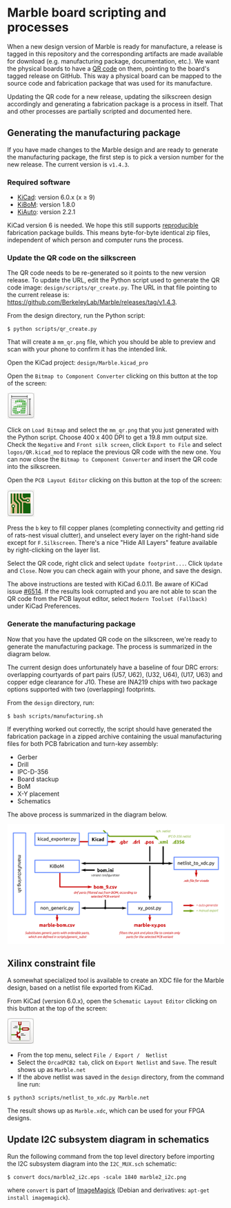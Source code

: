 # Marble board scripting and processes

When a new design version of Marble is ready for manufacture, a release is tagged in this repository and the corresponding artifacts are made available for download (e.g. manufacturing package, documentation, etc.). We want the physical boards to have a [QR code](https://en.wikipedia.org/wiki/QR_code) on them, pointing to the board's tagged release on GitHub.  This way a physical board can be mapped to the source code and fabrication package that was used for its manufacture.

Updating the QR code for a new release, updating the silkscreen design accordingly and generating a fabrication package is a process in itself. That and other processes are partially scripted and documented here.

## Generating the manufacturing package

If you have made changes to the Marble design and are ready to generate the manufacturing package, the first step is to pick a version number for the new release. The current version is `v1.4.3`.

### Required software

* [KiCad](https://www.kicad.org/): version 6.0.x (x &ge; 9)
* [KiBoM](https://github.com/SchrodingersGat/KiBoM): version 1.8.0
* [KiAuto](https://github.com/INTI-CMNB/KiAuto): version 2.2.1

KiCad version 6 is needed.
We hope this still supports [reproducible](https://reproducible-builds.org) fabrication package builds. This means byte-for-byte identical zip files, independent of which person and computer runs the process.

### Update the QR code on the silkscreen

The QR code needs to be re-generated so it points to the new version release. To update the URL, edit the Python script used to generate the QR code image: `design/scripts/qr_create.py`. The URL in that file pointing to the current release is: <https://github.com/BerkeleyLab/Marble/releases/tag/v1.4.3>.

From the design directory, run the Python script:
```console
$ python scripts/qr_create.py
```
That will create a `mm_qr.png` file, which you should be able to preview and
scan with your phone to confirm it has the intended link.

Open the KiCad project: `design/Marble.kicad_pro`

Open the `Bitmap to Component Converter` clicking on this button at the top of the screen:

![Bitmap to Component Converter](img/bit2comp_button.png)

Click on `Load Bitmap` and select the `mm_qr.png` that you just generated with the Python script. Choose 400 x 400 DPI to get a 19.8 mm output size. Check the `Negative` and `Front silk screen`, click `Export to File` and select `logos/QR.kicad_mod` to replace the previous QR code with the new one. You can now close the `Bitmap to Component Converter` and insert the QR code into the silkscreen.

Open the `PCB Layout Editor` clicking on this button at the top of the screen:

![Pcbnew](img/pcbnew_button.png)

Press the `b` key to fill copper planes (completing connectivity and getting rid of rats-nest visual clutter), and unselect every layer on the right-hand side except for `F.Silkscreen`.  There's a nice "Hide All Layers" feature available by right-clicking on the layer list.

Select the QR code, right click and select `Update footprint...`. Click `Update` and `Close`.  Now you can check again with your phone, and save the design.

The above instructions are tested with KiCad 6.0.11. Be aware of KiCad issue [#6514](https://gitlab.com/kicad/code/kicad/-/issues/6514). If the results look corrupted and you are not able to scan the QR code from the PCB layout editor, select `Modern Toolset (Fallback)` under KiCad Preferences.

### Generate the manufacturing package

Now that you have the updated QR code on the silkscreen, we're ready to generate the manufacturing package. The process is summarized in the diagram below.

The current design does unfortunately have a baseline of four DRC errors:  overlapping courtyards of part pairs (U57, U62), (U32, U64), (U17, U63) and copper edge clearance for J10.
These are INA219 chips with two package options supported with two (overlapping) footprints.

From the `design` directory, run:

```console
$ bash scripts/manufacturing.sh
```

If everything worked out correctly, the script should have generated the fabrication package in a zipped archive containing the usual manufacturing files for both
PCB fabrication and turn-key assembly:
* Gerber
* Drill
* IPC-D-356
* Board stackup
* BoM
* X-Y placement
* Schematics

The above process is summarized in the diagram below.

![process](../../docs/manufacturing_scripts.png)

## Xilinx constraint file

A somewhat specialized tool is available to create an XDC file for the Marble design,
based on a netlist file exported from KiCad.

From KiCad (version 6.0.x), open the `Schematic Layout Editor` clicking on this button at the top of the screen:

![Pcbnew](img/schem_button.png)

* From the top menu, select `File / Export /  Netlist`
* Select the `OrcadPCB2 tab`, click on `Export Netlist` and `Save`. The result shows up as `Marble.net`
* If the above netlist was saved in the `design` directory, from the command line run:
```console
$ python3 scripts/netlist_to_xdc.py Marble.net
```

The result shows up as `Marble.xdc`, which can be used for your FPGA designs.

## Update I2C subsystem diagram in schematics

Run the following command from the top level directory before importing the I2C subsystem diagram into the `I2C_MUX.sch` schematic:
```console
$ convert docs/marble2_i2c.eps -scale 1840 marble2_i2c.png
```
where `convert` is part of [ImageMagick](https://en.wikipedia.org/wiki/ImageMagick)
(Debian and derivatives: `apt-get install imagemagick`).
